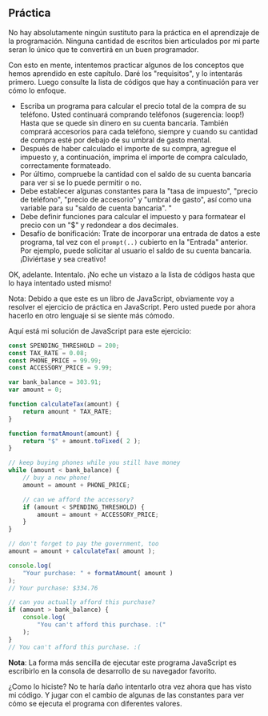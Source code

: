 ## Práctica

No hay absolutamente ningún sustituto para la práctica en el aprendizaje de la programación. Ninguna cantidad de escritos bien articulados por mi parte seran lo único que te convertirá en un buen programador.

Con esto en mente, intentemos practicar algunos de los conceptos que hemos aprendido en este capítulo. Daré los "requisitos", y lo intentarás primero. Luego consulte la lista de códigos que hay a continuación para ver cómo lo enfoque.

* Escriba un programa para calcular el precio total de la compra de su teléfono. Usted continuará comprando teléfonos \(sugerencia: loop!\) Hasta que se quede sin dinero en su cuenta bancaria. También comprará accesorios para cada teléfono, siempre y cuando su cantidad de compra esté por debajo de su umbral de gasto mental.
* Después de haber calculado el importe de su compra, agregue el impuesto y, a continuación, imprima el importe de compra calculado, correctamente formateado.
* Por último, compruebe la cantidad con el saldo de su cuenta bancaria para ver si se lo puede permitir o no.
* Debe establecer algunas constantes para la "tasa de impuesto", "precio de teléfono", "precio de accesorio" y "umbral de gasto", así como una variable para su "saldo de cuenta bancaria". "
* Debe definir funciones para calcular el impuesto y para formatear el precio con un "$" y redondear a dos decimales.
* Desafío de bonificación: Trate de incorporar una entrada de datos a este programa, tal vez con el `prompt(..)` cubierto en la "Entrada" anterior. Por ejemplo, puede solicitar al usuario el saldo de su cuenta bancaria. ¡Diviértase y sea creativo!

OK, adelante. Intentalo. ¡No eche un vistazo a la lista de códigos hasta que lo haya intentado usted mismo!

Nota: Debido a que este es un libro de JavaScript, obviamente voy a resolver el ejercicio de práctica en JavaScript. Pero usted puede por ahora hacerlo en otro lenguaje si se siente más cómodo.

Aquí está mi solución de JavaScript para este ejercicio:

```js
const SPENDING_THRESHOLD = 200;
const TAX_RATE = 0.08;
const PHONE_PRICE = 99.99;
const ACCESSORY_PRICE = 9.99;

var bank_balance = 303.91;
var amount = 0;

function calculateTax(amount) {
	return amount * TAX_RATE;
}

function formatAmount(amount) {
	return "$" + amount.toFixed( 2 );
}

// keep buying phones while you still have money
while (amount < bank_balance) {
	// buy a new phone!
	amount = amount + PHONE_PRICE;

	// can we afford the accessory?
	if (amount < SPENDING_THRESHOLD) {
		amount = amount + ACCESSORY_PRICE;
	}
}

// don't forget to pay the government, too
amount = amount + calculateTax( amount );

console.log(
	"Your purchase: " + formatAmount( amount )
);
// Your purchase: $334.76

// can you actually afford this purchase?
if (amount > bank_balance) {
	console.log(
		"You can't afford this purchase. :("
	);
}
// You can't afford this purchase. :(
```

**Nota**: La forma más sencilla de ejecutar este programa JavaScript es escribirlo en la consola de desarrollo de su navegador favorito.

¿Como lo hiciste? No te haría daño intentarlo otra vez ahora que has visto mi código. Y jugar con el cambio de algunas de las constantes para ver cómo se ejecuta el programa con diferentes valores.

